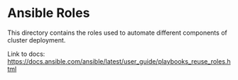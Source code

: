 # Ansible Roles

This directory contains the roles used to automate different components of cluster deployment.

Link to docs: https://docs.ansible.com/ansible/latest/user_guide/playbooks_reuse_roles.html
